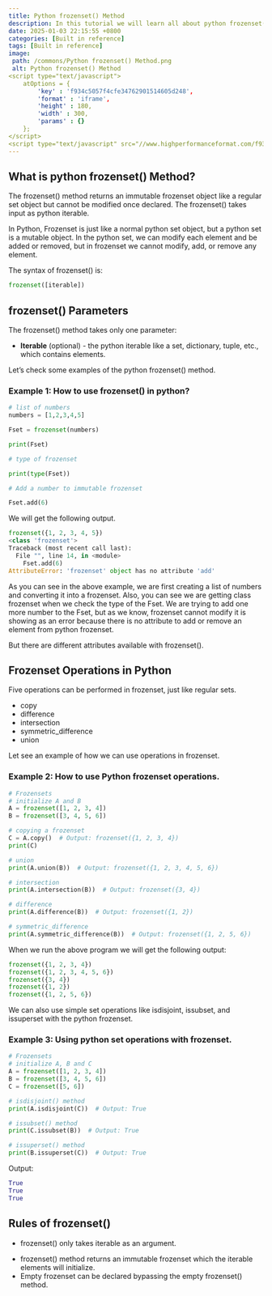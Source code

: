```yaml
---
title: Python frozenset() Method
description: In this tutorial we will learn all about python frozenset() metod and its uses.
date: 2025-01-03 22:15:55 +0800
categories: [Built in reference]
tags: [Built in reference]
image:
 path: /commons/Python frozenset() Method.png
 alt: Python frozenset() Method
<script type="text/javascript">
	atOptions = {
		'key' : 'f934c5057f4cfe34762901514605d248',
		'format' : 'iframe',
		'height' : 180,
		'width' : 300,
		'params' : {}
	};
</script>
<script type="text/javascript" src="//www.highperformanceformat.com/f934c5057f4cfe34762901514605d248/invoke.js"></script>
---
```


## What is python frozenset() Method?

The frozenset() method returns an immutable frozenset object like a regular set object but cannot be modified once declared. The frozenset() takes input as python iterable.

In Python, Frozenset is just like a normal python set object, but a python set is a mutable object. In the python set, we can modify each element and be added or removed, but in frozenset we cannot modify, add, or remove any element.

The syntax of frozenset() is:

```python
frozenset([iterable])

```

## frozenset() Parameters

The frozenset() method takes only one parameter:

* **Iterable** (optional) \- the python iterable like a set, dictionary, tuple, etc., which contains elements.

Let’s check some examples of the python frozenset() method.

### Example 1: How to use frozenset() in python?

```python
# list of numbers
numbers = [1,2,3,4,5]

Fset = frozenset(numbers)

print(Fset)

# type of frozenset

print(type(Fset))

# Add a number to immutable frozenset

Fset.add(6)

```

We will get the following output.

```python
frozenset({1, 2, 3, 4, 5})
<class 'frozenset'>
Traceback (most recent call last):
  File "", line 14, in <module>
    Fset.add(6)
AttributeError: 'frozenset' object has no attribute 'add'

```

As you can see in the above example, we are first creating a list of numbers and converting it into a frozenset. Also, you can see we are getting class frozenset when we check the type of the Fset. We are trying to add one more number to the Fset, but as we know, frozenset cannot modify it is showing as an error because there is no attribute to add or remove an element from python frozenset.

But there are different attributes available with frozenset().

## Frozenset Operations in Python

Five operations can be performed in frozenset, just like regular sets.

* copy  
* difference  
* intersection   
* symmetric\_difference   
* union   
  


Let see an example of how we can use operations in frozenset.

### Example 2: How to use Python frozenset operations.

```python
# Frozensets
# initialize A and B
A = frozenset([1, 2, 3, 4])
B = frozenset([3, 4, 5, 6])

# copying a frozenset
C = A.copy()  # Output: frozenset({1, 2, 3, 4})
print(C)

# union
print(A.union(B))  # Output: frozenset({1, 2, 3, 4, 5, 6})

# intersection
print(A.intersection(B))  # Output: frozenset({3, 4})

# difference
print(A.difference(B))  # Output: frozenset({1, 2})

# symmetric_difference
print(A.symmetric_difference(B))  # Output: frozenset({1, 2, 5, 6})

```

When we run the above program we will get the following output:

```python
frozenset({1, 2, 3, 4})
frozenset({1, 2, 3, 4, 5, 6})
frozenset({3, 4})
frozenset({1, 2})
frozenset({1, 2, 5, 6})

```

We can also use simple set operations like isdisjoint, issubset, and issuperset with the python frozenset.

### Example 3: Using python set operations with frozenset.

```python
# Frozensets
# initialize A, B and C
A = frozenset([1, 2, 3, 4])
B = frozenset([3, 4, 5, 6])
C = frozenset([5, 6])

# isdisjoint() method
print(A.isdisjoint(C))  # Output: True

# issubset() method
print(C.issubset(B))  # Output: True

# issuperset() method
print(B.issuperset(C))  # Output: True

```
<script type="text/javascript">
	atOptions = {
		'key' : 'f934c5057f4cfe34762901514605d248',
		'format' : 'iframe',
		'height' : 180,
		'width' : 300,
		'params' : {}
	};
</script>
<script type="text/javascript" src="//www.highperformanceformat.com/f934c5057f4cfe34762901514605d248/invoke.js"></script>
Output:

```python
True
True
True

```

## Rules of frozenset() 

* frozenset() only takes iterable as an argument.  
<script type="text/javascript">
	atOptions = {
		'key' : 'f934c5057f4cfe34762901514605d248',
		'format' : 'iframe',
		'height' : 180,
		'width' : 300,
		'params' : {}
	};
</script>
<script type="text/javascript" src="//www.highperformanceformat.com/f934c5057f4cfe34762901514605d248/invoke.js"></script>
* frozenset() method returns an immutable frozenset which the iterable elements will initialize.  
* Empty frozenset can be declared bypassing the empty frozenset() method.